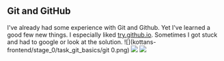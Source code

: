 ## Git and GitHub

I've already had some experience with Git and Github. Yet I've learned a good few new things. I especially liked [try.github.io](https://try.github.io/levels/1/challenges/1). Sometimes I got stuck and had to google or look at the solution.
![](kottans-frontend/stage_0/task_git_basics/git 0.png)
![](../)
![](../stage_0/git-main.png)
